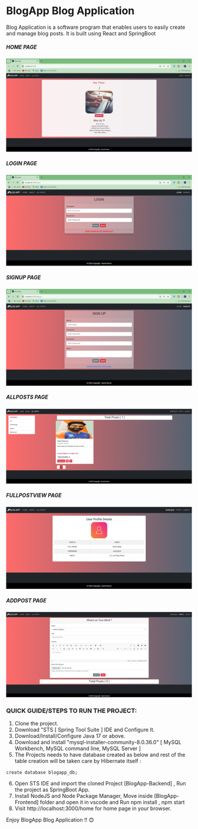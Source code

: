 # BlogApp Blog Application
Blog Application is a software program that enables users to easily create and manage blog posts. It is built using React and SpringBoot
 
##### HOME PAGE
![Home](Screenshots/Home.png)

##### LOGIN PAGE
![Login](Screenshots/Login.png)

##### SIGNUP PAGE
![Sign-up](Screenshots/Sign-up.png)

##### ALLPOSTS PAGE
![All-posts](Screenshots/All-posts.png)

##### FULLPOSTVIEW PAGE
![Profile](Screenshots/Profile.png)

##### ADDPOST PAGE
![Post](Screenshots/Post.png)

### QUICK GUIDE/STEPS TO RUN THE PROJECT:
1. Clone the project.
2. Download "STS [ Spring Tool Suite ] IDE and Configure It.
3. Download/Install/Configure Java 17 or above.
4. Download and install "mysql-installer-community-8.0.36.0" [ MySQL Workbench, MySQL command line, MySQL Server ]
5. The Projects needs to have database created as below and rest of the table creation will be taken care by Hibernate itself : 

```
create database blogapp_db;
```
6. Open STS IDE and import the cloned Project [BlogApp-Backend] , Run the project as SpringBoot App.
7. Install NodeJS and Node Package Manager, Move inside [BlogApp-Frontend] folder and open it in vscode and Run npm install , npm start
8. Visit http://localhost:3000/home for home page in your browser.

Enjoy BlogApp Blog Application !! 😊
